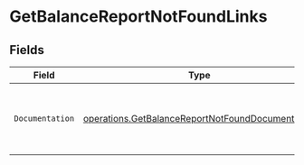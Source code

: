 # GetBalanceReportNotFoundLinks


## Fields

| Field                                                                                                                | Type                                                                                                                 | Required                                                                                                             | Description                                                                                                          |
| -------------------------------------------------------------------------------------------------------------------- | -------------------------------------------------------------------------------------------------------------------- | -------------------------------------------------------------------------------------------------------------------- | -------------------------------------------------------------------------------------------------------------------- |
| `Documentation`                                                                                                      | [operations.GetBalanceReportNotFoundDocumentation](../../models/operations/getbalancereportnotfounddocumentation.md) | :heavy_check_mark:                                                                                                   | The URL to the generic Mollie API error handling guide.                                                              |